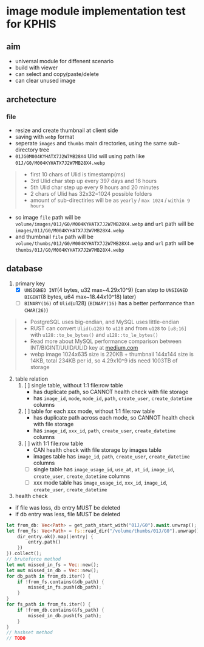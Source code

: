 # image module implementation test for KPHIS

## aim
- universal module for diffenent scenario
- build with viewer
- can select and copy/paste/delete
- can clear unused image

## archetecture

### file 
- resize and create thumbnail at client side
- saving with `webp` format
- seperate `images` and `thumbs` main directories, using the same sub-directory tree
- `01JG0M004KYHATX7J2W7MB28X4` Ulid will using path like `01J/G0/M004KYHATX7J2W7MB28X4.webp`
> - first 10 chars of Ulid is timestamp(ms)  
> - 3rd Ulid char step up every 397 days and 16 hours  
> - 5th Ulid char step up every 9 hours and 20 minutes  
> - 2 chars of Ulid has 32x32=1024 possible folders  
> - amount of sub-directiries will be as `yearly` / `max 1024` / `within 9 hours`
- so image `file` path will be `volume/images/01J/G0/M004KYHATX7J2W7MB28X4.webp` and `url` path will be `images/01J/G0/M004KYHATX7J2W7MB28X4.webp`
- and thumbnail `file` path will be `volume/thumbs/01J/G0/M004KYHATX7J2W7MB28X4.webp` and `url` path will be `thumbs/01J/G0/M004KYHATX7J2W7MB28X4.webp`
## database
1. primary key 
    - [x] `UNSIGNED INT`(4 bytes, u32 max~4.29x10^9) (can step to `UNSIGNED BIGINT`(8 bytes, u64 max~18.44x10^18) later)
    - [ ] `BINARY(16)` of `Ulid`(u128) (`BINARY(16)` has a better performance than `CHAR(26)`) 
> - PostgreSQL uses big-endian, and MySQL uses little-endian  
> - RUST can convert `Ulid(u128)` to `u128` and from `u128` to `[u8;16]` with `u128::to_be_bytes()` and `u128::to_le_bytes()`
> - Read more about MySQL performance comparison between INT/BIGINT/UUID/ULID key at [medium.com](https://medium.com/@dariusmatonas/mysql-uuid-vs-ulid-vs-int-bb6083bfd6cf)  
> - webp image 1024x635 size is 220KB + thumbnail 144x144 size is 14KB, total 234KB per id, so 4.29x10^9 ids need 1003TB of storage
2. table relation
    1. [ ] single table, without 1:1 file:row table
        - has duplicate path, so CANNOT health check with file storage
        - has `image_id`, `mode`, `mode_id`, `path`, `create_user`, `create_datetime` columns
    2. [ ] table for each xxx mode, without 1:1 file:row table
        - has duplicate path across each mode, so CANNOT health check with file storage
        - has `image_id`, `xxx_id`, `path`, `create_user`, `create_datetime` columns
    3. [ ] with 1:1 file:row table
        - CAN health check with file storage by images table
        - images table has `image_id`, `path`, `create_user`, `create_datetime` columns
        - [ ] single table has `image_usage_id`, `use_at`, `at_id`, `image_id`, `create_user`, `create_datetime` columns
        - [ ] xxx mode table has `image_usage_id`, `xxx_id`, `image_id`, `create_user`, `create_datetime` 
        
3. health check 
- if file was loss, db entry MUST be deleted
- if db entry was less, file MUST be deleted

```rust
let from_db: Vec<Path> = get_path_start_with("01J/G0").await.unwrap();
let from_fs: Vec<Path> = fs::read_dir("/volume/thumbs/01J/G0").unwrap().filter_map(|dir_entry| {
    dir_entry.ok().map(|entry| {
        entry.path()
    })
}).collect();
// bruteforce method
let mut missed_in_fs = Vec::new();
let mut missed_in_db = Vec::new();
for db_path in from_db.iter() {
    if !from_fs.contains(&db_path) {
        missed_in_fs.push(db_path);
    }
}
for fs_path in from_fs.iter() {
    if !from_db.contains(&fs_path) {
        missed_in_db.push(fs_path);
    }
} 
// hashset method
// TODO
```